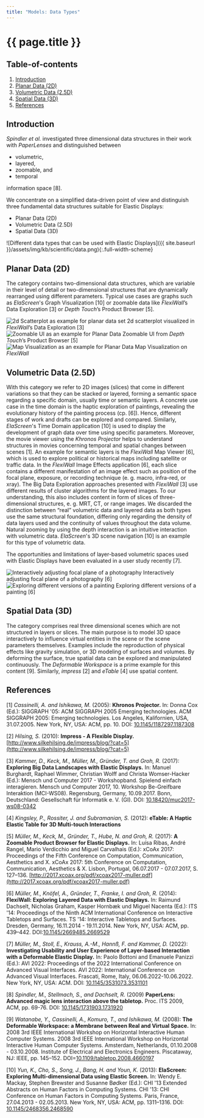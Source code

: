 ```yaml
---
title: "Models: Data Types"
---
```


# {{ page.title }}

<!-- omit in toc -->
## Table-of-contents

1. [Introduction](#introduction)
2. [Planar Data (2D)](#planar-data-2d)
3. [Volumetric Data (2.5D)](#volumetric-data-25d)
4. [Spatial Data (3D)](#spatial-data-3d)
5. [References](#references)

## Introduction

*Spindler et al.* investigated three dimensional data structures in their work with *PaperLenses* and distinguished between

* volumetric,
* layered,
* zoomable, and
* temporal

information space [8].

We concentrate on a simplified data-driven point of view and distinguish three fundamental data structures suitable for Elastic Displays:

* Planar Data (2D)
* Volumetric Data (2.5D)
* Spatial Data (3D)

![Different data types that can be used with Elastic Displays]({{ site.baseurl }}/assets/img/kb/scientific/data.png){:.full-width-scheme}

## Planar Data (2D)

The category contains two-dimensional data structures, which are variable in their level of detail or two-dimensional structures that are dynamically rearranged using different parameters. Typical use cases are graphs such as *ElaScreen*'s Graph Visualization [10] or zoomable data like *FlexiWall*’s Data Exploration [3] or *Depth Touch*’s Product Browser [5].

<div class="image-gallery images-3">
  <div>
    <img 
      alt="2d Scatterplot as example for planar data set"
      src="{{ site.baseurl }}/assets/img/kb/scientific/data_2d-1.jpg"
      class="image-gallery__image"/>
    <span class="image-gallery__caption">
      2d scatterplot visualized in <em>FlexiWall</em>’s Data Exploration [3]
    </span>
  </div>

  <div>
    <img 
      alt="Zoomable UI as an example for Planar Data"
      src="{{ site.baseurl }}/assets/img/kb/scientific/data_2d-2.jpg"
      class="image-gallery__image"/>
    <span class="image-gallery__caption">
      Zoomable UI from <em>Depth Touch</em>’s Product Browser [5]
    </span>
  </div>

  <div>
    <img 
      alt="Map Visualization as an example for Planar Data"
      src="{{ site.baseurl }}/assets/img/kb/scientific/data_2d-3.jpg"
      class="image-gallery__image"/>
    <span class="image-gallery__caption">
      Map Visualization on <em>FlexiWall</em>
    </span>
  </div>
</div>

## Volumetric Data (2.5D)

With this category we refer to 2D images (slices) that come in different variations so that they can be stacked or layered, forming a semantic space regarding a specific domain, usually time or semantic layers. A concrete use case in the time domain is the haptic exploration of paintings, revealing the evolutionary history of the painting process (cp. [6]).
Hence, different stages of work and drafts can be explored and compared. Similarly, *ElaScreen*'s Time Domain application [10] is used to display the development of graph data over time using specific parameters. Moreover, the movie viewer using the *Khronos Projector* helps to understand structures in movies concerning temporal and spatial changes between scenes [1]. An example for semantic
layers is the *FlexiWall* Map Viewer [6], which is used to explore political or historical maps including satellite or traffic data. In the *FlexiWall* Image Effects application [6], each slice contains a different manifestation of an image effect such as position of the focal plane, exposure, or recording technique (e. g. macro, infra-red, or xray). The Big Data Exploration approaches presented with *FlexiWall* [3] use different results of cluster algorithms for the layered images.
To our understanding, this also includes content in form of slices of three-dimensional structures, e. g. MRT, CT, or range images. We discarded the distinction between “real” volumetric data and layered data as both types use the same structural foundation, differing only regarding the density of data layers used and the continuity of values throughout the data volume. Natural zooming by using the depth interaction is an intuitive interaction with volumetric data. *ElaScreen*'s 3D scene navigation [10] is an example for this type of volumetric data.

The opportunities and limitations of layer-based volumetric spaces used with Elastic Displays have been evaluated in a user study recently [7].

<div class="image-gallery images-2">
  <div>
    <img 
      alt="Interactively adjusting focal plane of a photography "
      src="{{ site.baseurl }}/assets/img/kb/scientific/data_25d-1.jpg"
      class="image-gallery__image"/>
    <span class="image-gallery__caption">
      Interactively adjusting focal plane of a photography [6]
    </span>
  </div>

  <div>
    <img 
      alt="Exploring different versions of a painting"
      src="{{ site.baseurl }}/assets/img/kb/scientific/data_25d-2.jpg"
      class="image-gallery__image"/>
    <span class="image-gallery__caption">
      Exploring different versions of a painting [6]
    </span>
  </div>

</div>

## Spatial Data (3D)

The category comprises real three dimensional scenes which are not structured in layers or slices. The main purpose is to model 3D space interactively to influence virtual entities in the scene or the scene parameters themselves. Examples include the reproduction of physical effects like gravity simulation, or 3D modeling of surfaces and volumes. By deforming the surface, true spatial data can be explored and manipulated continuously. The *Deformable Workspace* is a prime example for this content [9]. Similarly, *impress* [2] and *eTable* [4] use spatial content.

## References

[1] *Cassinelli, A. and Ishikawa, M.* (2005): **Khronos Projector.** In: Donna Cox (Ed.): SIGGRAPH '05: ACM SIGGRAPH 2005 Emerging technologies. ACM SIGGRAPH 2005: Emerging technologies. Los Angeles, Kalifornien, USA, 31.07.2005. New York, NY, USA: ACM, pp. 10. DOI: [10.1145/1187297.1187308](https://doi.org/10.1145/1187297.1187308)

[2] *Hilsing, S.* (2010): **Impress - A Flexible Display.** [http://www.silkehilsing.de/impress/blog/?cat=5](http://www.silkehilsing.de/impress/blog/?cat=5)

[3] *Kammer, D., Keck, M., Müller, M., Gründer, T. and Groh, R.* (2017): **Exploring Big Data Landscapes with Elastic Displays.** In: Manuel Burghardt, Raphael Wimmer, Christian Wolff and Christa Womser-Hacker (Ed.): Mensch und Computer 2017 - Workshopband. Spielend einfach interagieren. Mensch und Computer 2017, 10. Workshop Be-Greifbare Interaktion (MCI-WS08). Regensburg, Germany, 10.09.2017. Bonn, Deutschland: Gesellschaft für Informatik e. V. (GI). DOI: [10.18420/muc2017-ws08-0342](https:doi.org/10.18420/muc2017-ws08-0342)

[4] *Kingsley, P., Rossiter, J. and Subramanian, S.* (2012): **eTable: A Haptic Elastic Table for 3D Multi-touch Interactions**

[5] *Müller, M., Keck, M., Gründer, T., Hube, N. and Groh, R.* (2017): **A Zoomable Product Browser for Elastic Displays.** In: Luísa Ribas, André Rangel, Mario Verdicchio and Miguel Carvalhais (Ed.): xCoAx 2017: Proceedings of the Fifth Conference on Computation, Communication, Aesthetics and X. xCoAx 2017: 5th Conference on Computation, Communication, Aesthetics & X. Lisbon, Portugal, 06.07.2017 - 07.07.2017, S. 127–136. [http://2017.xcoax.org/pdf/xcoax2017-muller.pdf](http://2017.xcoax.org/pdf/xcoax2017-muller.pdf)

[6] *Müller, M., Knöfel, A., Gründer, T., Franke, I. and Groh, R.* (2014): **FlexiWall: Exploring Layered Data with Elastic Displays.** In: Raimund Dachselt, Nicholas Graham, Kasper Hornbæk und Miguel Nacenta (Ed.): ITS '14: Proceedings of the Ninth ACM International Conference on Interactive Tabletops and Surfaces. TS '14: Interactive Tabletops and Surfaces. Dresden, Germany, 16.11.2014 - 19.11.2014. New York, NY, USA: ACM, pp. 439–442. DOI:[10.1145/2669485.2669529](https://doi.org/10.1145/2669485.2669529)

[7] *Müller, M., Stoll, E., Krauss, A.-M., Hannß, F. and Kammer, D.* (2022): **Investigating Usability and User Experience of Layer-based Interaction with a Deformable Elastic Display.** In: Paolo Bottoni and Emanuele Panizzi (Ed.): AVI 2022: Proceedings of the 2022 International Conference on Advanced Visual Interfaces. AVI 2022: International Conference on Advanced Visual Interfaces. Frascati, Rome, Italy, 06.06.2022-10.06.2022. New York, NY, USA: ACM. DOI: [10.1145/3531073.3531101](htpps://doi.org/10.1145/3531073.3531101)

[8] *Spindler, M., Stellmach, S., and Dachselt, R.* (2009) __PaperLens: Advanced magic lens interaction above the tabletop.__ Proc. ITS 2009, ACM, pp. 69-76. DOI: [10.1145/1731903.1731920](https://doi.org/10.1145/1731903.1731920)

[9] *Watanabe, Y., Cassinelli, A., Komuro, T., and Ishikawa, M.* (2008): **The Deformable Workspace: a Membrane between Real and Virtual Space.** In: 2008 3rd IEEE International Workshop on Horizontal Interactive Human Computer Systems. 2008 3rd IEEE International Workshop on Horizontal Interactive Human Computer Systems. Amsterdam, Netherlands, 01.10.2008 - 03.10.2008. Institute of Electrical and Electronics Engineers. Piscataway, NJ: IEEE, pp. 145–152. DOI=[10.1109/tabletop.2008.4660197](https://doi.org/10.1109/tabletop.2008.4660197)

[10] *Yun, K., Cho, S., Song, J., Bang, H. and Youn, K.* (2013): **ElaScreen: Exploring Multi-dimensional Data using Elastic Screen.** In: Wendy E. Mackay, Stephen Brewster and Susanne Bødker (Ed.): CHI '13 Extended Abstracts on Human Factors in Computing Systems. CHI '13: CHI Conference on Human Factors in Computing Systems. Paris, France, 27.04.2013 - 02.05.2013. New York, NY, USA: ACM, pp. 1311–1316. DOI: [10.1145/2468356.2468590](https://doi.org/10.1145/2468356.2468590)
